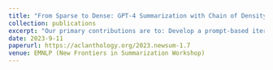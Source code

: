 ```yaml
---
title: "From Sparse to Dense: GPT-4 Summarization with Chain of Density Prompting"
collection: publications
excerpt: "Our primary contributions are to: Develop a prompt-based iterative method (CoD) for making summaries increasingly entity dense; Conduct both human and automatic evaluation of increasingly dense summaries on CNN/Dailymail articles to better understand the tradeoff between informativeness (favoring more entities) and clarity (favoring fewer entities); Open source GPT-4 summaries, annotations, and a set of 5,000 unannotated CoD summaries to be used for evaluation or distillation."
date: 2023-9-11
paperurl: https://aclanthology.org/2023.newsum-1.7
venue: EMNLP (New Frontiers in Summarization Workshop)
---
```

